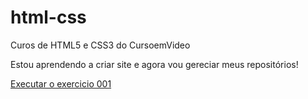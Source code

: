 # html-css
 Curos de  HTML5 e CSS3 do CursoemVideo

 Estou aprendendo a criar site e agora vou gereciar meus repositórios!

<a href="https://vinicim002.github.io/html-css/exercicios/ex001/">Executar o exercicio 001</a>